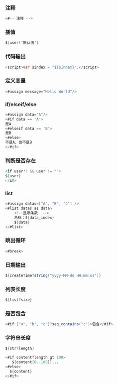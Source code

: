 ### 注释

```java
<#-- 注释 -->
```

### 插值

```java
${user!'默认值'}
```

### 代码输出

```java
<script>var sindex = "${sIndex}";</script>
```

### 定义变量

```java
<#assign message="Hello World"/>
```

### if/elseif/else

```java
<#assign data="A"/>
<#if data == 'A'>
是A
<#elseif data == 'B'>
是B
<#else>
不是A、也不是B
</#if>
```

### 判断是否存在

```java
<if user?? && user != "">
${user}
</if>
```

### list

```java
<#assign datas=["A", "B", "C"] />
<#list datas as data>
    <!--显示条数  -->
    角标：${data_index}
    ${data}
</#list>
```

### 跳出循环

```java
<#break>
```

### 日期输出

```java
${createTime?string("yyyy-MM-dd HH:mm:ss")}
```

### 列表长度

```java
${list?size}
```

### 是否包含

```java
<#if ["a", "b", "c"]?seq_contains("c")>包含</#if>
```

### 字符串长度

```java
${str?length}

<#if content?length gt 100>
   ${content[0..100]}...
<#else>
  ${content}
</#if>
```
